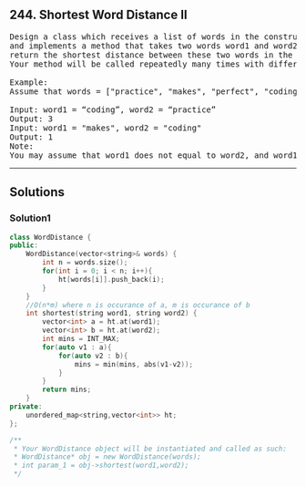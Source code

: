## 244. Shortest Word Distance II
<pre>
Design a class which receives a list of words in the constructor, 
and implements a method that takes two words word1 and word2 and 
return the shortest distance between these two words in the list. 
Your method will be called repeatedly many times with different parameters. 

Example:
Assume that words = ["practice", "makes", "perfect", "coding", "makes"].

Input: word1 = “coding”, word2 = “practice”
Output: 3
Input: word1 = "makes", word2 = "coding"
Output: 1
Note:
You may assume that word1 does not equal to word2, and word1 and word2 are both in the list.
</pre>

-----------------------------------------------------

## Solutions
### Solution1
```c++
class WordDistance {
public:
    WordDistance(vector<string>& words) {
        int n = words.size();
        for(int i = 0; i < n; i++){
            ht[words[i]].push_back(i);
        }
    }
    //O(n*m) where n is occurance of a, m is occurance of b
    int shortest(string word1, string word2) {
        vector<int> a = ht.at(word1);
        vector<int> b = ht.at(word2);
        int mins = INT_MAX;
        for(auto v1 : a){
            for(auto v2 : b){
                mins = min(mins, abs(v1-v2));
            }
        }
        return mins;
    }
private:
    unordered_map<string,vector<int>> ht;
};

/**
 * Your WordDistance object will be instantiated and called as such:
 * WordDistance* obj = new WordDistance(words);
 * int param_1 = obj->shortest(word1,word2);
 */
```
